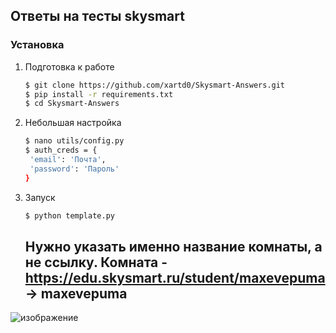 ## Ответы на тесты skysmart

### Установка

1. Подготовка к работе

   ```bash
   $ git clone https://github.com/xartd0/Skysmart-Answers.git
   $ pip install -r requirements.txt
   $ cd Skysmart-Answers
   ```

2. Небольшая настройка

   ```bash
   $ nano utils/config.py
   $ auth_creds = {
    'email': 'Почта',
    'password': 'Пароль'
   }
   ```
   
3. Запуск

   ```bash
   $ python template.py
   ```
   ## Нужно указать именно название комнаты, а не ссылку. Комната - https://edu.skysmart.ru/student/maxevepuma -> maxevepuma




![изображение](https://user-images.githubusercontent.com/43171120/208267920-fe6022cb-66a4-4824-b44b-d3622320f742.png)
